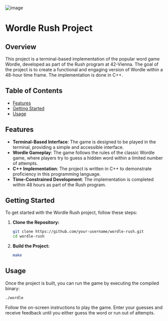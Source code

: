 ![image](https://github.com/ImmAlEng/wordle/assets/112417315/51b81b35-259c-41d9-88d6-985048f985ab)
# Wordle Rush Project

## Overview

This project is a terminal-based implementation of the popular word game Wordle, developed as part of the Rush program at 42-Vienna. The goal of the project is to create a functional and engaging version of Wordle within a 48-hour time frame. The implementation is done in C++.

## Table of Contents

- [Features](#features)
- [Getting Started](#getting-started)
- [Usage](#usage)

## Features

- **Terminal-Based Interface**: The game is designed to be played in the terminal, providing a simple and accessible interface.
- **Wordle Gameplay**: The game follows the rules of the classic Wordle game, where players try to guess a hidden word within a limited number of attempts.
- **C++ Implementation**: The project is written in C++ to demonstrate proficiency in this programming language.
- **Time-Constrained Development**: The implementation is completed within 48 hours as part of the Rush program.

## Getting Started

To get started with the Wordle Rush project, follow these steps:

1. **Clone the Repository:**
   ```bash
   git clone https://github.com/your-username/wordle-rush.git
   cd wordle-rush
   ```

2. **Build the Project:**
   ```bash
   make
   ```

## Usage

Once the project is built, you can run the game by executing the compiled binary:

```bash
./wordle
```

Follow the on-screen instructions to play the game. Enter your guesses and receive feedback until you either guess the word or run out of attempts.
